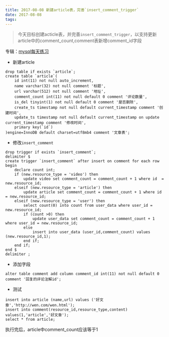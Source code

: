 ```yaml
---
title: 2017-08-08 新建article表，完善`insert_comment_trigger`
date: 2017-08-08
tags:
---
```


> 今天目标创建acticle表，并完善`insert_comment_trigger`，以支持更新article中的comment_count,comment表新增comment_id字段

专辑：[mysql每天练习](/?p=/doc/mysql/mysql_daily.md)
- 新建article
```mysql
drop table if exists `article`;
create table `article`(
	id int(11) not null auto_increment,
	name varchar(32) not null comment '标题',
	url varchar(512) not null comment '地址',
	comment_count int(11) not null default 0 comment '评论数量',
	is_del tinyint(1) not null default 0 comment '是否删除',
	create_ts timestamp not null default current_timestamp comment '创建时间',
	update_ts timestamp not null default current_timestamp on update current_timestamp comment '修改时间',
	primary key(`id`)
)engine=InnoDB default charset=utf8mb4 comment '文章表';
```
- 修改`insert_comment`
```mysql
drop trigger if exists `insert_comment`;
delimiter $
create trigger `insert_comment` after insert on comment for each row 
begin
	declare count int;
	if (new.resource_type = 'video') then
		update video set comment_count = comment_count + 1 where id  = new.resource_id;
	elseif (new.resource_type = 'article') then
		update article set comment_count = comment_count + 1 where id = new.resource_id;
	elseif (new.resource_type = 'user') then
		select count(0) into count from user_data where user_id = new.resource_id;
		if (count >0) then
			update user_data set comment_count = comment_count + 1 where user_id = new.resource_id;
		else
			insert into user_data (user_id,comment_count) values (new.resource_id,1);
		end if;
	end if;
end $
delimiter ;
```
- 添加字段
```mysql
alter table comment add column comment_id int(11) not null default 0 comment '回复的评论注解id';
```
- 测试
```mysql
insert into article (name,url) values ('好文章','http://wen.com/wen.html');
insert into comment(resource_id,resource_type,content) values(1,'article','好文章');
select * from article;
```
执行完后，article中comment_count应该等于1

